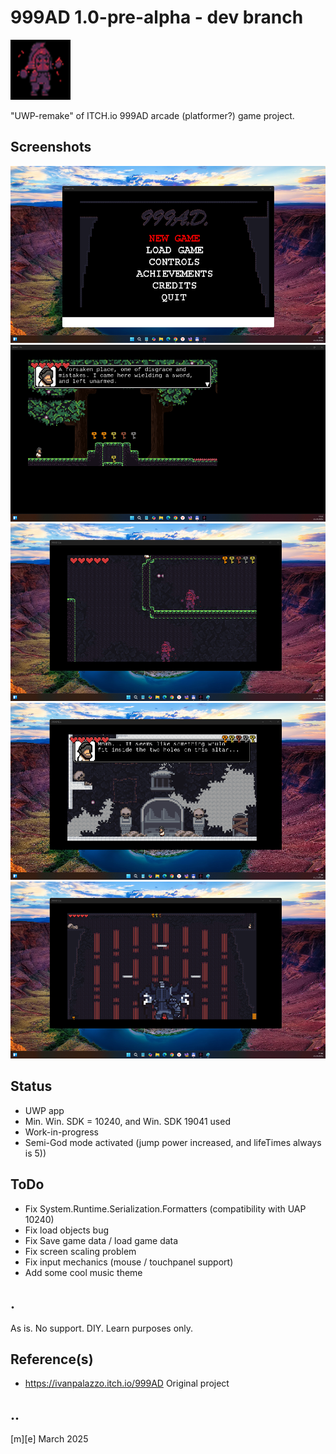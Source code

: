 # 999AD 1.0-pre-alpha - dev branch 
![Logo](Images/logo.png)

"UWP-remake" of ITCH.io 999AD arcade (platformer?) game project.

## Screenshots
![W11](Images/sshot01.png)
![W11](Images/sshot02.png)
![W11](Images/sshot03.png)
![W11](Images/sshot04.png)
![W11](Images/sshot05.png)

## Status
- UWP app
- Min. Win. SDK = 10240, and Win. SDK 19041 used
- Work-in-progress
- Semi-God mode activated (jump power increased, and lifeTimes always is 5))

## ToDo
- Fix System.Runtime.Serialization.Formatters (compatibility with UAP 10240)
- Fix load objects bug
- Fix Save game data / load game data
- Fix screen scaling problem
- Fix input mechanics (mouse / touchpanel support) 
- Add some cool music theme

## .
As is. No support. DIY. Learn purposes only.

## Reference(s)
- https://ivanpalazzo.itch.io/999AD Original project 

## ..
[m][e] March 2025
